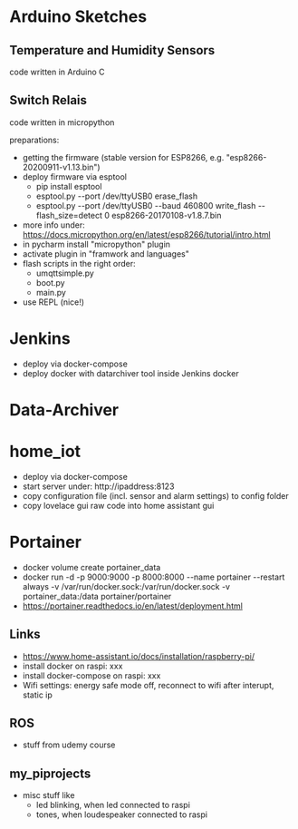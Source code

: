 # Arduino Sketches
## Temperature and Humidity Sensors
code written in Arduino C

## Switch Relais
code written in micropython

preparations:
- getting the firmware (stable version for ESP8266, e.g. "esp8266-20200911-v1.13.bin")
- deploy firmware via esptool
    - pip install esptool
    - esptool.py --port /dev/ttyUSB0 erase_flash
    - esptool.py --port /dev/ttyUSB0 --baud 460800 write_flash --flash_size=detect 0 esp8266-20170108-v1.8.7.bin
- more info under: https://docs.micropython.org/en/latest/esp8266/tutorial/intro.html
- in pycharm install "micropython" plugin
- activate plugin in "framwork and languages"
- flash scripts in the right order:
    - umqttsimple.py
    - boot.py
    - main.py
- use REPL (nice!)

# Jenkins
- deploy via docker-compose
- deploy docker with datarchiver tool inside Jenkins docker

# Data-Archiver


# home_iot
- deploy via docker-compose
- start server under: http://ipaddress:8123
- copy configuration file (incl. sensor and alarm settings) to config folder
- copy lovelace gui raw code into home assistant gui

# Portainer
- docker volume create portainer_data
- docker run -d -p 9000:9000 -p 8000:8000 --name portainer --restart always -v /var/run/docker.sock:/var/run/docker.sock -v portainer_data:/data portainer/portainer
- https://portainer.readthedocs.io/en/latest/deployment.html

## Links
- https://www.home-assistant.io/docs/installation/raspberry-pi/
- install docker on raspi: xxx
- install docker-compose on raspi: xxx
- Wifi settings: energy safe mode off, reconnect to wifi after interupt, static ip

## ROS
- stuff from udemy course

## my_piprojects
- misc stuff like 
    - led blinking, when led connected to raspi 
    - tones, when loudespeaker connected to raspi 